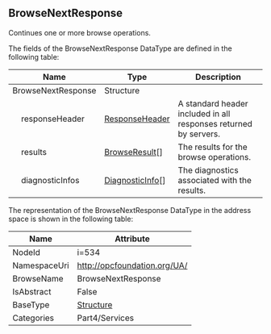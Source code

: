 <!-- datatype -->
## BrowseNextResponse
Continues one or more browse operations.  
<!-- end of description -->
The fields of the BrowseNextResponse DataType are defined in the following table:  

|Name|Type|Description|
|---|---|---|
|BrowseNextResponse|Structure||
|&nbsp;&nbsp;&nbsp;&nbsp;responseHeader|[ResponseHeader](../../../Part4/Services/ResponseHeader/readme.md)|A standard header included in all responses returned by servers.|
|&nbsp;&nbsp;&nbsp;&nbsp;results|[BrowseResult](../../../Part4/Services/BrowseResult/readme.md)[]|The results for the browse operations.|
|&nbsp;&nbsp;&nbsp;&nbsp;diagnosticInfos|[DiagnosticInfo](../../../Part4/DataTypes/DiagnosticInfo/readme.md)[]|The diagnostics associated with the results.|

The representation of the BrowseNextResponse DataType in the address space is shown in the following table:  

|Name|Attribute|
|---|---|
|NodeId|i=534|
|NamespaceUri|http://opcfoundation.org/UA/|
|BrowseName|BrowseNextResponse|
|IsAbstract|False|
|BaseType|[Structure](../../../Part3/DataTypes/Structure/readme.md)|
|Categories|Part4/Services|

